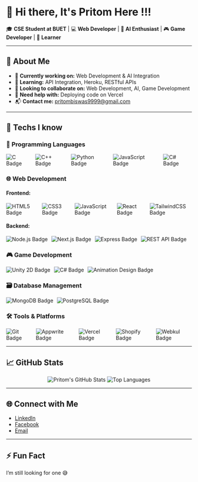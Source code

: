 # 👋 Hi there, It's Pritom Here !!!

🎓 **CSE Student at BUET** | 💻 **Web Developer** | 🤖 **AI Enthusiast** | 🎮 **Game Developer** | 🌱 **Learner**

---

## 🚀 About Me

- 🔭 **Currently working on:** Web Development & AI Integration  
- 🌱 **Learning:** API Integration, Heroku, RESTful APIs  
- 👯 **Looking to collaborate on:** Web Development, AI, Game Development  
- 🤔 **Need help with:** Deploying code on Vercel  
- 📬 **Contact me:** [pritombiswas9999@gmail.com](mailto:pritombiswas9999@gmail.com)

---

## 🧠 Techs I know

### 📜 **Programming Languages**
<div style="display: flex; gap: 10px;">
  <img src="https://img.shields.io/badge/C-00599C?style=flat&logo=c&logoColor=white" alt="C Badge"/>
  <img src="https://img.shields.io/badge/C%2B%2B-00599C?style=flat&logo=c%2B%2B&logoColor=white" alt="C++ Badge"/>
  <img src="https://img.shields.io/badge/Python-3670A0?style=flat&logo=python&logoColor=ffdd54" alt="Python Badge"/>
  <img src="https://img.shields.io/badge/JavaScript-F7DF1E?style=flat&logo=javascript&logoColor=black" alt="JavaScript Badge"/>
  <img src="https://img.shields.io/badge/C%23-68217A?style=flat&logo=csharp&logoColor=white" alt="C# Badge"/>
</div>

### 🌐 **Web Development**

#### **Frontend:**
<div style="display: flex; gap: 10px;">
  <img src="https://img.shields.io/badge/HTML5-E34F26?style=flat&logo=html5&logoColor=white" alt="HTML5 Badge"/>
  <img src="https://img.shields.io/badge/CSS3-1572B6?style=flat&logo=css3&logoColor=white" alt="CSS3 Badge"/>
  <img src="https://img.shields.io/badge/JavaScript-F7DF1E?style=flat&logo=javascript&logoColor=black" alt="JavaScript Badge"/>
  <img src="https://img.shields.io/badge/React-20232A?style=flat&logo=react&logoColor=61DAFB" alt="React Badge"/>
  <img src="https://img.shields.io/badge/TailwindCSS-06B6D4?style=flat&logo=tailwind-css&logoColor=white" alt="TailwindCSS Badge"/>
</div>

#### **Backend:**
<div style="display: flex; gap: 10px;">
  <img src="https://img.shields.io/badge/Node.js-339933?style=flat&logo=nodedotjs&logoColor=white" alt="Node.js Badge"/>
  <img src="https://img.shields.io/badge/Next.js-000000?style=flat&logo=next.js&logoColor=white" alt="Next.js Badge"/>
  <img src="https://img.shields.io/badge/Express-000000?style=flat&logo=express&logoColor=white" alt="Express Badge"/>
  <img src="https://img.shields.io/badge/REST_API-000000?style=flat&logo=api&logoColor=white" alt="REST API Badge"/>
</div>

### 🎮 **Game Development**
<div style="display: flex; gap: 10px;">
  <img src="https://img.shields.io/badge/Unity%202D-000000?style=flat&logo=unity&logoColor=white" alt="Unity 2D Badge"/>
  <img src="https://img.shields.io/badge/C%23-68217A?style=flat&logo=csharp&logoColor=white" alt="C# Badge"/>
  <img src="https://img.shields.io/badge/Animation%20Design-FF6347?style=flat&logo=animation&logoColor=white" alt="Animation Design Badge"/>
</div>

### 🗃️ **Database Management**
<div style="display: flex; gap: 10px;">
  <img src="https://img.shields.io/badge/MongoDB-47A248?style=flat&logo=mongodb&logoColor=white" alt="MongoDB Badge"/>
  <img src="https://img.shields.io/badge/PostgreSQL-336791?style=flat&logo=postgresql&logoColor=white" alt="PostgreSQL Badge"/>
</div>

### 🛠️ **Tools & Platforms**
<div style="display: flex; gap: 10px;">
  <img src="https://img.shields.io/badge/Git-F1502F?style=flat&logo=git&logoColor=white" alt="Git Badge"/>
  <img src="https://img.shields.io/badge/Appwrite-000000?style=flat&logo=appwrite&logoColor=white" alt="Appwrite Badge"/>
  <img src="https://img.shields.io/badge/Vercel-000000?style=flat&logo=vercel&logoColor=white" alt="Vercel Badge"/>
  <img src="https://img.shields.io/badge/Shopify-96BF48?style=flat&logo=shopify&logoColor=white" alt="Shopify Badge"/>
  <img src="https://img.shields.io/badge/Webkul-2F4B58?style=flat&logo=webkul&logoColor=white" alt="Webkul Badge"/>
</div>

---

## 📈 GitHub Stats

<p align="center">
  <img src="https://github-readme-stats.vercel.app/api?username=Pritom2357&show_icons=true&theme=radical" alt="Pritom's GitHub Stats" />
  <img src="https://github-readme-stats.vercel.app/api/top-langs/?username=Pritom2357&layout=compact&theme=radical" alt="Top Languages" />
</p>

---

## 🌐 Connect with Me

- [LinkedIn](https://www.linkedin.com/in/pritom-biswas-11b098315?utm_source=share&utm_campaign=share_via&utm_content=profile&utm_medium=android_app)
- [Facebook](https://web.facebook.com/pritom.biswas.3705157/)
- [Email](mailto:pritombiswas9999@gmail.com)

---

## ⚡ Fun Fact

I’m still looking for one 😅
